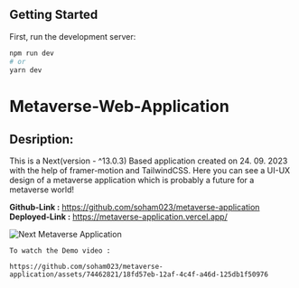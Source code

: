 ## Getting Started

First, run the development server:

```bash
npm run dev
# or
yarn dev
```

# Metaverse-Web-Application

## Desription:

This is a Next(version - ^13.0.3) Based application created on 24. 09. 2023 with the help of framer-motion and TailwindCSS. Here you can see a UI-UX design of a metaverse application which is probably a future for a metaverse world!

__Github-Link :__ https://github.com/soham023/metaverse-application
__Deployed-Link :__ https://metaverse-application.vercel.app/

![Next Metaverse Application](https://www.dropbox.com/scl/fi/wf33bpmvknmlz1qyhj792/Metaverse-Picture.png?rlkey=pvysvc55is4eerfcrid8aduhz&dl=0)

```
To watch the Demo video :

https://github.com/soham023/metaverse-application/assets/74462821/18fd57eb-12af-4c4f-a46d-125db1f50976

